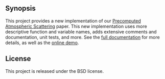 ## Synopsis

This project provides a new implementation of our [Precomputed Atmospheric
Scattering](https://hal.inria.fr/inria-00288758/en) paper. This new
implementation uses more descriptive function and variable names, adds
extensive comments and documentation, unit tests, and more. See the [full
documentation](https://ebruneton.github.io/precomputed_atmospheric_scattering/)
for more details, as well as the [online
demo](https://ebruneton.github.io/precomputed_atmospheric_scattering/demo.html).

## License

This project is released under the BSD license.

